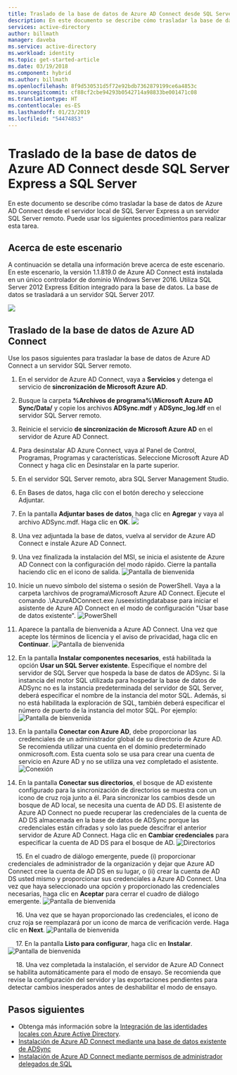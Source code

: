 ```yaml
---
title: Traslado de la base de datos de Azure AD Connect desde SQL Server Express a SQL Server. | Microsoft Docs
description: En este documento se describe cómo trasladar la base de datos de Azure AD Connect desde el servidor local de SQL Server Express a un servidor SQL Server remoto.
services: active-directory
author: billmath
manager: daveba
ms.service: active-directory
ms.workload: identity
ms.topic: get-started-article
ms.date: 03/19/2018
ms.component: hybrid
ms.author: billmath
ms.openlocfilehash: 8f9d530531d5f72e92bdb7362879199ce6a4853c
ms.sourcegitcommit: cf88cf2cbe94293b0542714a98833be001471c08
ms.translationtype: HT
ms.contentlocale: es-ES
ms.lasthandoff: 01/23/2019
ms.locfileid: "54474853"
---
```

# <a name="move-azure-ad-connect-database-from-sql-server-express-to-sql-server"></a>Traslado de la base de datos de Azure AD Connect desde SQL Server Express a SQL Server 

En este documento se describe cómo trasladar la base de datos de Azure AD Connect desde el servidor local de SQL Server Express a un servidor SQL Server remoto.  Puede usar los siguientes procedimientos para realizar esta tarea.

## <a name="about-this-scenario"></a>Acerca de este escenario
A continuación se detalla una información breve acerca de este escenario.  En este escenario, la versión 1.1.819.0 de Azure AD Connect está instalada en un único controlador de dominio Windows Server 2016.  Utiliza SQL Server 2012 Express Edition integrado para la base de datos.  La base de datos se trasladará a un servidor SQL Server 2017.

![](media/how-to-connect-install-move-db/move1.png)

## <a name="move-the-azure-ad-connect-database"></a>Traslado de la base de datos de Azure AD Connect
Use los pasos siguientes para trasladar la base de datos de Azure AD Connect a un servidor SQL Server remoto.

1.  En el servidor de Azure AD Connect, vaya a **Servicios** y detenga el servicio de **sincronización de Microsoft Azure AD**.
2. Busque la carpeta **%Archivos de programa%\Microsoft Azure AD Sync/Data/** y copie los archivos **ADSync.mdf** y **ADSync_log.ldf** en el servidor SQL Server remoto.
3. Reinicie el servicio **de sincronización de Microsoft Azure AD** en el servidor de Azure AD Connect.
4. Para desinstalar AD Azure Connect, vaya al Panel de Control, Programas, Programas y características.  Seleccione Microsoft Azure AD Connect y haga clic en Desinstalar en la parte superior.
5. En el servidor SQL Server remoto, abra SQL Server Management Studio.
6. En Bases de datos, haga clic con el botón derecho y seleccione Adjuntar.
7. En la pantalla **Adjuntar bases de datos**, haga clic en **Agregar** y vaya al archivo ADSync.mdf.  Haga clic en **OK**.
![](media/how-to-connect-install-move-db/move2.png)

8. Una vez adjuntada la base de datos, vuelva al servidor de Azure AD Connect e instale Azure AD Connect.
9. Una vez finalizada la instalación del MSI, se inicia el asistente de Azure AD Connect con la configuración del modo rápido. Cierre la pantalla haciendo clic en el icono de salida.
![Pantalla de bienvenida](./media/how-to-connect-install-move-db/db1.png)
10. Inicie un nuevo símbolo del sistema o sesión de PowerShell. Vaya a la carpeta <drive>\archivos de programa\Microsoft Azure AD Connect. Ejecute el comando .\AzureADConnect.exe /useexistingdatabase para iniciar el asistente de Azure AD Connect en el modo de configuración "Usar base de datos existente".
![PowerShell](./media/how-to-connect-install-move-db/db2.png)
11. Aparece la pantalla de bienvenida a Azure AD Connect. Una vez que acepte los términos de licencia y el aviso de privacidad, haga clic en **Continuar**.
![Pantalla de bienvenida](./media/how-to-connect-install-move-db/db3.png)
12. En la pantalla **Instalar componentes necesarios**, está habilitada la opción **Usar un SQL Server existente**. Especifique el nombre del servidor de SQL Server que hospeda la base de datos de ADSync. Si la instancia del motor SQL utilizada para hospedar la base de datos de ADSync no es la instancia predeterminada del servidor de SQL Server, deberá especificar el nombre de la instancia del motor SQL. Además, si no está habilitada la exploración de SQL, también deberá especificar el número de puerto de la instancia del motor SQL. Por ejemplo:          
![Pantalla de bienvenida](./media/how-to-connect-install-move-db/db4.png)           

13. En la pantalla **Conectar con Azure AD**, debe proporcionar las credenciales de un administrador global de su directorio de Azure AD. Se recomienda utilizar una cuenta en el dominio predeterminado onmicrosoft.com. Esta cuenta solo se usa para crear una cuenta de servicio en Azure AD y no se utiliza una vez completado el asistente.
![Conexión](./media/how-to-connect-install-move-db/db5.png)
 
14. En la pantalla **Conectar sus directorios**, el bosque de AD existente configurado para la sincronización de directorios se muestra con un icono de cruz roja junto a él. Para sincronizar los cambios desde un bosque de AD local, se necesita una cuenta de AD DS. El asistente de Azure AD Connect no puede recuperar las credenciales de la cuenta de AD DS almacenada en la base de datos de ADSync porque las credenciales están cifradas y solo las puede descifrar el anterior servidor de Azure AD Connect. Haga clic en **Cambiar credenciales** para especificar la cuenta de AD DS para el bosque de AD.
![Directorios](./media/how-to-connect-install-move-db/db6.png)
 
 
15. En el cuadro de diálogo emergente, puede (i) proporcionar credenciales de administrador de la organización y dejar que Azure AD Connect cree la cuenta de AD DS en su lugar, o (ii) crear la cuenta de AD DS usted mismo y proporcionar sus credenciales a Azure AD Connect. Una vez que haya seleccionado una opción y proporcionado las credenciales necesarias, haga clic en **Aceptar** para cerrar el cuadro de diálogo emergente.
![Pantalla de bienvenida](./media/how-to-connect-install-move-db/db7.png)
 
 
16. Una vez que se hayan proporcionado las credenciales, el icono de cruz roja se reemplazará por un icono de marca de verificación verde. Haga clic en **Next**.
![Pantalla de bienvenida](./media/how-to-connect-install-move-db/db8.png)
 
 
17. En la pantalla **Listo para configurar**, haga clic en **Instalar**.
![Pantalla de bienvenida](./media/how-to-connect-install-move-db/db9.png)
 
 
18. Una vez completada la instalación, el servidor de Azure AD Connect se habilita automáticamente para el modo de ensayo. Se recomienda que revise la configuración del servidor y las exportaciones pendientes para detectar cambios inesperados antes de deshabilitar el modo de ensayo. 

## <a name="next-steps"></a>Pasos siguientes

- Obtenga más información sobre la [Integración de las identidades locales con Azure Active Directory](whatis-hybrid-identity.md).
- [Instalación de Azure AD Connect mediante una base de datos existente de ADSync](how-to-connect-install-existing-database.md)
- [Instalación de Azure AD Connect mediante permisos de administrador delegados de SQL](how-to-connect-install-sql-delegation.md)

